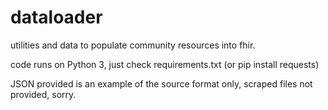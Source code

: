 # dataloader
utilities and data to populate community resources into fhir.

code runs on Python 3, just check requirements.txt (or pip install requests)

JSON provided is an example of the source format only, scraped files not provided, sorry.
